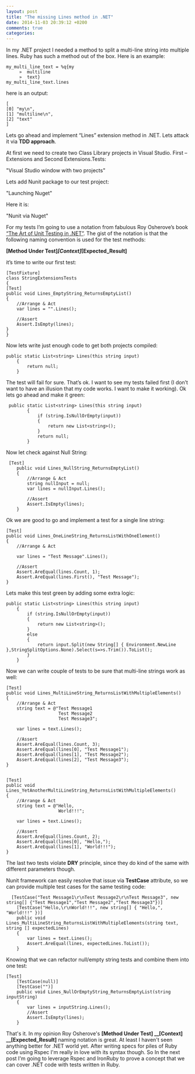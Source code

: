 ```yaml
---
layout: post
title: "The missing Lines method in .NET"
date: 2014-11-03 20:39:12 +0200
comments: true
categories: 
---
```


In my .NET project I needed a method to split a multi-line string into multiple lines. Ruby has such a method out of the box. Here is an example:

``` 
my_multi_line_text = %q{my
	 »  multiline
	 »  text}
my_multi_line_text.lines
```

here is an output:

``` 
[
[0] "my\n",
[1] "multiline\n",
[2] "text"
]
```

Lets go ahead and implement “Lines” extension method in .NET. Lets attack it via **TDD approach**.

At first we need to create two Class Library projects in Visual Studio. First – Extensions and Second Extensions.Tests:

 "Visual Studio window with two projects"

Lets add Nunit package to our test project:

"Launching Nuget"

Here it is:

"Nunit via Nuget"

For my tests I’m going to use a notation from fabulous Roy Osherove’s book [“The Art of Unit Testing in .NET”](http://www.manning.com/osherove/). The gist of the notation is that the following naming convention is used for the test methods:

**[Method Under Test]_[Context]_[Expected_Result]**

it’s time to write our first test:
```
[TestFixture]
class StringExtensionsTests
{
[Test]
public void Lines_EmptyString_ReturnsEmptyList()
{
	//Arrange & Act
	var lines = "".Lines();

	//Assert
	Assert.IsEmpty(lines);
}
}
```

Now lets write just enough code to get both projects compiled:

```
public static List<string> Lines(this string input)
	{
		return null;
	}

```

The test will fail for sure. That’s ok. I want to see my tests failed first (I don’t want to have an illusion that my code works. I want to make it working). Ok lets go ahead and make it green:

```
 public static List<string> Lines(this string input)
		{
			if (string.IsNullOrEmpty(input))
			{
				return new List<string>();
			}
			return null;
		}
```

Now let check against Null String:

```
 [Test]
	public void Lines_NullString_ReturnsEmptyList()
	{
		//Arrange & Act
		string nullInput = null;
		var lines = nullInput.Lines();

		//Assert
		Assert.IsEmpty(lines);
	}

```

Ok we are good to go and implement a test for a single line string:

```
[Test]
public void Lines_OneLineString_ReturnsListWithOneElement()
{
	//Arrange & Act

	var lines = "Test Message".Lines();

	//Assert
	Assert.AreEqual(lines.Count, 1);
	Assert.AreEqual(lines.First(), "Test Message");
}
```

Lets make this test green by adding some extra logic:

```
public static List<string> Lines(this string input)
	{
		if (string.IsNullOrEmpty(input))
		{
			return new List<string>();
		}
		else
		{
			return input.Split(new String[] { Environment.NewLine },StringSplitOptions.None).Select(s=>s.Trim()).ToList();
		}
	}

```

Now we can write couple of tests to be sure that multi-line strings work as well:

```
[Test]
public void Lines_MultiLineString_ReturnsListWithMultipleElements()
{
	//Arrange & Act
	string text = @"Test Message1
					Test Message2
					Test Message3";

	var lines = text.Lines();

	//Assert
	Assert.AreEqual(lines.Count, 3);
	Assert.AreEqual(lines[0], "Test Message1");
	Assert.AreEqual(lines[1], "Test Message2");
	Assert.AreEqual(lines[2], "Test Message3");
}


[Test]
public void Lines_YetAnotherMultiLineString_ReturnsListWithMultipleElements()
{
	//Arrange & Act
	string text = @"Hello,
					World!!!";

	var lines = text.Lines();

	//Assert
	Assert.AreEqual(lines.Count, 2);
	Assert.AreEqual(lines[0], "Hello,");
	Assert.AreEqual(lines[1], "World!!!");
}
```

The last two tests violate **DRY** principle, since they do kind of the same with different parameters though.

Nunit framework can easily resolve that issue via **TestCase** attribute, so we can provide multiple test cases for the same testing code:

```
  [TestCase("Test Message1\r\nTest Message2\r\nTest Message3", new string[] {"Test Message1","Test Message2","Test Message3"})]
	[TestCase("Hello,\r\nWorld!!!", new string[] { "Hello,", "World!!!" })]
	public void Lines_MultiLineString_ReturnsListWithMultipleElements(string text, string [] expectedLines)
	{
		var lines = text.Lines();
		Assert.AreEqual(lines, expectedLines.ToList());
	}

```

Knowing that we can refactor null/empty string tests and combine them into one test:

```
[Test]
	[TestCase(null)]
	[TestCase("")]
	public void Lines_NullOrEmptyString_ReturnsEmptyList(string inputString)
	{
		var lines = inputString.Lines();
		//Assert
		Assert.IsEmpty(lines);
	}
```

That's it. In my opinion Roy Osherove's **[Method Under Test] __[Context] __[Expected_Result]** naming notation is great. At least I haven't seen anything better for .NET world yet.
After writing specs for piles of Ruby code using Rspec I'm really in love with its syntax though. So In the next post I'm going to leverage Rspec and IronRuby to prove a concept that we can cover .NET code with tests written in Ruby.

